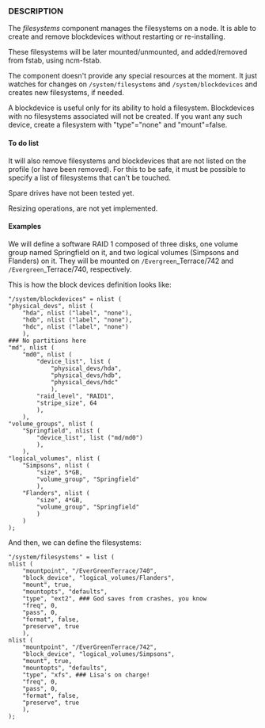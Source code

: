 ### DESCRIPTION

The _filesystems_ component manages the filesystems on a node. It is able
to create and remove blockdevices without restarting or
re-installing.

These filesystems will be later mounted/unmounted, and added/removed
from fstab, using ncm-fstab.

The component doesn't provide any special resources at the moment. It
just watches for changes on `/system/filesystems` and `/system/blockdevices` and
creates new filesystems, if needed.

A blockdevice is useful only for its ability to hold a
filesystem. Blockdevices with no filesystems associated will not be
created. If you want any such device, create a filesystem with
"type"="none" and "mount"=false.

#### To do list

It will also remove filesystems and blockdevices that are not listed
on the profile (or have been removed). For this to be safe, it must be
possible to specify a list of filesystems that can't be touched.

Spare drives have not been tested yet.

Resizing operations, are not yet implemented.

#### Examples

We will define a software RAID 1 composed of three disks, one volume
group named Springfield on it, and two logical volumes (Simpsons and
Flanders) on it. They will be mounted on `/Evergreen`\_Terrace/742 and
`/Evergreen`\_Terrace/740, respectively.

This is how the block devices definition looks like:

    "/system/blockdevices" = nlist (
	"physical_devs", nlist (
		"hda", nlist ("label", "none"),
		"hdb", nlist ("label", "none"),
		"hdc", nlist ("label", "none")
		),
	### No partitions here
	"md", nlist (
		"md0", nlist (
			"device_list", list (
				"physical_devs/hda",
				"physical_devs/hdb",
				"physical_devs/hdc"
				),
			"raid_level", "RAID1",
			"stripe_size", 64
			),
		),
	"volume_groups", nlist (
		"Springfield", nlist (
			"device_list", list ("md/md0")
			),
		),
	"logical_volumes", nlist (
		"Simpsons", nlist (
			"size", 5*GB,
			"volume_group", "Springfield"
			),
		"Flanders", nlist (
			"size", 4*GB,
			"volume_group", "Springfield"
			)
		)
	);

And then, we can define the filesystems:

    "/system/filesystems" = list (
	nlist (
		"mountpoint", "/EverGreenTerrace/740",
		"block_device", "logical_volumes/Flanders",
		"mount", true,
		"mountopts", "defaults",
		"type", "ext2", ### God saves from crashes, you know
		"freq", 0,
		"pass", 0,
		"format", false,
		"preserve", true
		),
	nlist (
		"mountpoint", "/EverGreenTerrace/742",
		"block_device", "logical_volumes/Simpsons",
		"mount", true,
		"mountopts", "defaults",
		"type", "xfs", ### Lisa's on charge!
		"freq", 0,
		"pass", 0,
		"format", false,
		"preserve", true
		),
	);
